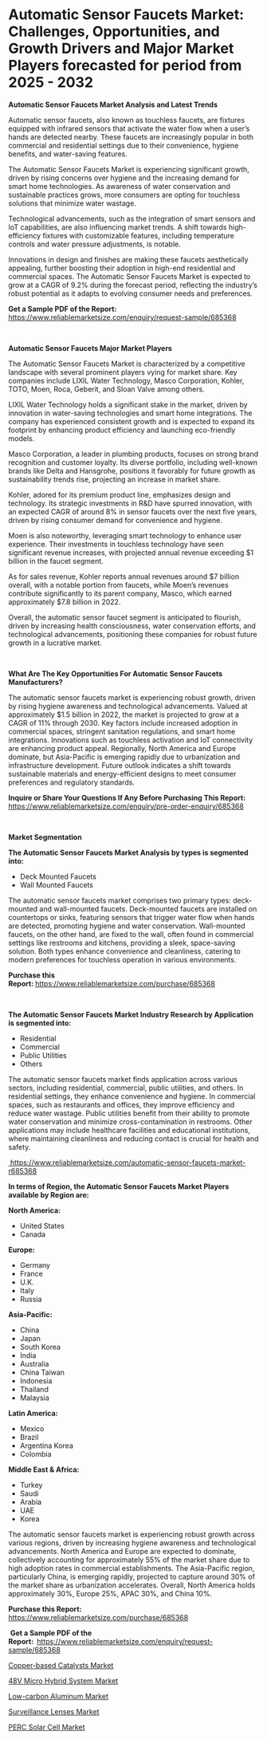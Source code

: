 <p><h1>Automatic Sensor Faucets Market: Challenges, Opportunities, and Growth Drivers and Major Market Players forecasted for period from 2025 - 2032</h1></p><p><strong>Automatic Sensor Faucets Market Analysis and Latest Trends</strong></p>
<p><p>Automatic sensor faucets, also known as touchless faucets, are fixtures equipped with infrared sensors that activate the water flow when a user’s hands are detected nearby. These faucets are increasingly popular in both commercial and residential settings due to their convenience, hygiene benefits, and water-saving features. </p><p>The Automatic Sensor Faucets Market is experiencing significant growth, driven by rising concerns over hygiene and the increasing demand for smart home technologies. As awareness of water conservation and sustainable practices grows, more consumers are opting for touchless solutions that minimize water wastage. </p><p>Technological advancements, such as the integration of smart sensors and IoT capabilities, are also influencing market trends. A shift towards high-efficiency fixtures with customizable features, including temperature controls and water pressure adjustments, is notable. </p><p>Innovations in design and finishes are making these faucets aesthetically appealing, further boosting their adoption in high-end residential and commercial spaces. The Automatic Sensor Faucets Market is expected to grow at a CAGR of 9.2% during the forecast period, reflecting the industry’s robust potential as it adapts to evolving consumer needs and preferences.</p></p>
<p><strong>Get a Sample PDF of the Report:&nbsp;</strong> <a href="https://www.reliablemarketsize.com/enquiry/request-sample/685368?utm_campaign=1845&utm_medium=2&utm_source=Github&utm_content=ia&utm_term=27032025&utm_id=automatic-sensor-faucets">https://www.reliablemarketsize.com/enquiry/request-sample/685368</a></p>
<p>&nbsp;</p>
<p><strong>Automatic Sensor Faucets Major Market Players</strong></p>
<p><p>The Automatic Sensor Faucets Market is characterized by a competitive landscape with several prominent players vying for market share. Key companies include LIXIL Water Technology, Masco Corporation, Kohler, TOTO, Moen, Roca, Geberit, and Sloan Valve among others. </p><p>LIXIL Water Technology holds a significant stake in the market, driven by innovation in water-saving technologies and smart home integrations. The company has experienced consistent growth and is expected to expand its footprint by enhancing product efficiency and launching eco-friendly models.</p><p>Masco Corporation, a leader in plumbing products, focuses on strong brand recognition and customer loyalty. Its diverse portfolio, including well-known brands like Delta and Hansgrohe, positions it favorably for future growth as sustainability trends rise, projecting an increase in market share.</p><p>Kohler, adored for its premium product line, emphasizes design and technology. Its strategic investments in R&D have spurred innovation, with an expected CAGR of around 8% in sensor faucets over the next five years, driven by rising consumer demand for convenience and hygiene.</p><p>Moen is also noteworthy, leveraging smart technology to enhance user experience. Their investments in touchless technology have seen significant revenue increases, with projected annual revenue exceeding $1 billion in the faucet segment.</p><p>As for sales revenue, Kohler reports annual revenues around $7 billion overall, with a notable portion from faucets, while Moen’s revenues contribute significantly to its parent company, Masco, which earned approximately $7.8 billion in 2022.</p><p>Overall, the automatic sensor faucet segment is anticipated to flourish, driven by increasing health consciousness, water conservation efforts, and technological advancements, positioning these companies for robust future growth in a lucrative market.</p></p>
<p>&nbsp;</p>
<p><strong>What Are The Key Opportunities For Automatic Sensor Faucets Manufacturers?</strong></p>
<p><p>The automatic sensor faucets market is experiencing robust growth, driven by rising hygiene awareness and technological advancements. Valued at approximately $1.5 billion in 2022, the market is projected to grow at a CAGR of 11% through 2030. Key factors include increased adoption in commercial spaces, stringent sanitation regulations, and smart home integrations. Innovations such as touchless activation and IoT connectivity are enhancing product appeal. Regionally, North America and Europe dominate, but Asia-Pacific is emerging rapidly due to urbanization and infrastructure development. Future outlook indicates a shift towards sustainable materials and energy-efficient designs to meet consumer preferences and regulatory standards.</p></p>
<p><strong>Inquire or Share Your Questions If Any Before Purchasing This Report:</strong> <a href="https://www.reliablemarketsize.com/enquiry/pre-order-enquiry/685368?utm_campaign=1845&utm_medium=2&utm_source=Github&utm_content=ia&utm_term=27032025&utm_id=automatic-sensor-faucets">https://www.reliablemarketsize.com/enquiry/pre-order-enquiry/685368</a></p>
<p>&nbsp;</p>
<p><strong>Market Segmentation</strong></p>
<p><strong>The Automatic Sensor Faucets Market Analysis by types is segmented into:</strong></p>
<p><ul><li>Deck Mounted Faucets</li><li>Wall Mounted Faucets</li></ul></p>
<p><p>The automatic sensor faucets market comprises two primary types: deck-mounted and wall-mounted faucets. Deck-mounted faucets are installed on countertops or sinks, featuring sensors that trigger water flow when hands are detected, promoting hygiene and water conservation. Wall-mounted faucets, on the other hand, are fixed to the wall, often found in commercial settings like restrooms and kitchens, providing a sleek, space-saving solution. Both types enhance convenience and cleanliness, catering to modern preferences for touchless operation in various environments.</p></p>
<p><strong>Purchase this Report:&nbsp;</strong><a href="https://www.reliablemarketsize.com/purchase/685368?utm_campaign=1845&utm_medium=2&utm_source=Github&utm_content=ia&utm_term=27032025&utm_id=automatic-sensor-faucets">https://www.reliablemarketsize.com/purchase/685368</a></p>
<p>&nbsp;</p>
<p><strong>The Automatic Sensor Faucets Market Industry Research by Application is segmented into:</strong></p>
<p><ul><li>Residential</li><li>Commercial</li><li>Public Utilities</li><li>Others</li></ul></p>
<p><p>The automatic sensor faucets market finds application across various sectors, including residential, commercial, public utilities, and others. In residential settings, they enhance convenience and hygiene. In commercial spaces, such as restaurants and offices, they improve efficiency and reduce water wastage. Public utilities benefit from their ability to promote water conservation and minimize cross-contamination in restrooms. Other applications may include healthcare facilities and educational institutions, where maintaining cleanliness and reducing contact is crucial for health and safety.</p></p>
<p><a href="https://www.reliablemarketsize.com/automatic-sensor-faucets-market-r685368?utm_campaign=1845&utm_medium=2&utm_source=Github&utm_content=ia&utm_term=27032025&utm_id=automatic-sensor-faucets">&nbsp;https://www.reliablemarketsize.com/automatic-sensor-faucets-market-r685368</a></p>
<p><strong>In terms of Region, the Automatic Sensor Faucets Market Players available by Region are:</strong></p>
<p>
    <p> <strong> North America: </strong>
        <ul>
            <li>United States</li>
            <li>Canada</li>
        </ul>
        </p> 
    <p> <strong> Europe: </strong>
        <ul>
            <li>Germany</li>
            <li>France</li>
            <li>U.K.</li>
            <li>Italy</li>
            <li>Russia</li>
        </ul>
        </p> 
    <p> <strong> Asia-Pacific: </strong>
        <ul>
            <li>China</li>
            <li>Japan</li>
            <li>South Korea</li>
            <li>India</li>
            <li>Australia</li>
            <li>China Taiwan</li>
            <li>Indonesia</li>
            <li>Thailand</li>
            <li>Malaysia</li>
        </ul>
        </p> 
    <p> <strong> Latin America: </strong>
        <ul>
            <li>Mexico</li>
            <li>Brazil</li>
            <li>Argentina Korea</li>
            <li>Colombia</li>
        </ul>
        </p> 
    <p> <strong> Middle East & Africa: </strong>
        <ul>
            <li>Turkey</li>
            <li>Saudi</li>
            <li>Arabia</li>
            <li>UAE</li>
            <li>Korea</li>
        </ul>
    </p>
    </p>
<p><p>The automatic sensor faucets market is experiencing robust growth across various regions, driven by increasing hygiene awareness and technological advancements. North America and Europe are expected to dominate, collectively accounting for approximately 55% of the market share due to high adoption rates in commercial establishments. The Asia-Pacific region, particularly China, is emerging rapidly, projected to capture around 30% of the market share as urbanization accelerates. Overall, North America holds approximately 30%, Europe 25%, APAC 30%, and China 10%.</p></p>
<p><strong>Purchase this Report: </strong><a href="https://www.reliablemarketsize.com/purchase/685368?utm_campaign=1845&utm_medium=2&utm_source=Github&utm_content=ia&utm_term=27032025&utm_id=automatic-sensor-faucets">https://www.reliablemarketsize.com/purchase/685368</a></p>
<p>&nbsp;<strong>Get a Sample PDF of the Report:&nbsp;&nbsp;</strong><a href="https://www.reliablemarketsize.com/enquiry/request-sample/685368?utm_campaign=1845&utm_medium=2&utm_source=Github&utm_content=ia&utm_term=27032025&utm_id=automatic-sensor-faucets">https://www.reliablemarketsize.com/enquiry/request-sample/685368</a></p>
<p><strong></strong></p>
<p><p><a href="https://github.com/foustzelmsdv/Market-Research-Report-List-1/blob/main/copper-based-catalysts-market.md?utm_campaign=1845&utm_medium=2&utm_source=Github&utm_content=ia&utm_term=27032025&utm_id=automatic-sensor-faucets">Copper-based Catalysts Market</a></p><p><a href="https://github.com/geresalgieaz/Market-Research-Report-List-1/blob/main/48v-micro-hybrid-system-market.md?utm_campaign=1845&utm_medium=2&utm_source=Github&utm_content=ia&utm_term=27032025&utm_id=automatic-sensor-faucets">48V Micro Hybrid System Market</a></p><p><a href="https://github.com/sibellanikmn/Market-Research-Report-List-1/blob/main/low-carbon-aluminum-market.md?utm_campaign=1845&utm_medium=2&utm_source=Github&utm_content=ia&utm_term=27032025&utm_id=automatic-sensor-faucets">Low-carbon Aluminum Market</a></p><p><a href="https://github.com/dickstoscopg/Market-Research-Report-List-1/blob/main/surveillance-lenses-market.md?utm_campaign=1845&utm_medium=2&utm_source=Github&utm_content=ia&utm_term=27032025&utm_id=automatic-sensor-faucets">Surveillance Lenses Market</a></p><p><a href="https://github.com/ceranamaduvq/Market-Research-Report-List-1/blob/main/perc-solar-cell-market.md?utm_campaign=1845&utm_medium=2&utm_source=Github&utm_content=ia&utm_term=27032025&utm_id=automatic-sensor-faucets">PERC Solar Cell Market</a></p></p>